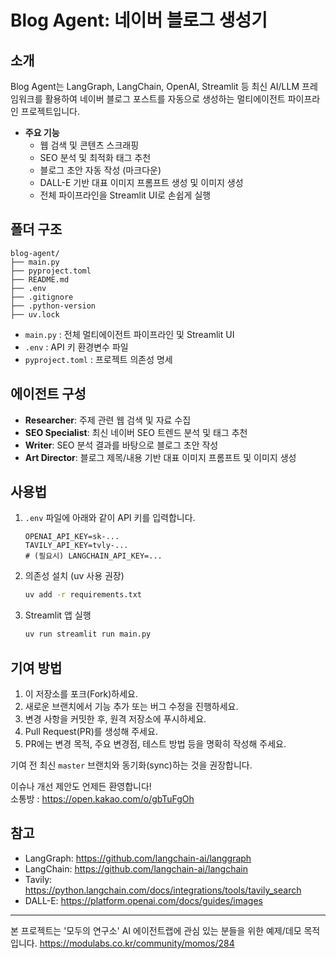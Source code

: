 # Blog Agent: 네이버 블로그 생성기

## 소개
Blog Agent는 LangGraph, LangChain, OpenAI, Streamlit 등 최신 AI/LLM 프레임워크를 활용하여 네이버 블로그 포스트를 자동으로 생성하는 멀티에이전트 파이프라인 프로젝트입니다. 

- **주요 기능**
  - 웹 검색 및 콘텐츠 스크래핑
  - SEO 분석 및 최적화 태그 추천
  - 블로그 초안 자동 작성 (마크다운)
  - DALL-E 기반 대표 이미지 프롬프트 생성 및 이미지 생성
  - 전체 파이프라인을 Streamlit UI로 손쉽게 실행

## 폴더 구조

```
blog-agent/
├── main.py
├── pyproject.toml
├── README.md
├── .env
├── .gitignore
├── .python-version
├── uv.lock
```
- `main.py` : 전체 멀티에이전트 파이프라인 및 Streamlit UI
- `.env` : API 키 환경변수 파일
- `pyproject.toml` : 프로젝트 의존성 명세


## 에이전트 구성
- **Researcher**: 주제 관련 웹 검색 및 자료 수집
- **SEO Specialist**: 최신 네이버 SEO 트렌드 분석 및 태그 추천
- **Writer**: SEO 분석 결과를 바탕으로 블로그 초안 작성
- **Art Director**: 블로그 제목/내용 기반 대표 이미지 프롬프트 및 이미지 생성

## 사용법
1. `.env` 파일에 아래와 같이 API 키를 입력합니다.
   ```env
   OPENAI_API_KEY=sk-...
   TAVILY_API_KEY=tvly-...
   # (필요시) LANGCHAIN_API_KEY=...
   ```
2. 의존성 설치 (uv 사용 권장)
   ```bash
   uv add -r requirements.txt
   ```
3. Streamlit 앱 실행
   ```bash
   uv run streamlit run main.py
   ```


## 기여 방법

1. 이 저장소를 포크(Fork)하세요.
2. 새로운 브랜치에서 기능 추가 또는 버그 수정을 진행하세요.
3. 변경 사항을 커밋한 후, 원격 저장소에 푸시하세요.
4. Pull Request(PR)를 생성해 주세요.
5. PR에는 변경 목적, 주요 변경점, 테스트 방법 등을 명확히 작성해 주세요.

기여 전 최신 `master` 브랜치와 동기화(sync)하는 것을 권장합니다.

이슈나 개선 제안도 언제든 환영합니다!   
소통방 : https://open.kakao.com/o/gbTuFgOh



## 참고
- LangGraph: https://github.com/langchain-ai/langgraph
- LangChain: https://github.com/langchain-ai/langchain
- Tavily: https://python.langchain.com/docs/integrations/tools/tavily_search
- DALL-E: https://platform.openai.com/docs/guides/images

---

본 프로젝트는 '모두의 연구소' AI 에이전트랩에 관심 있는 분들을 위한 예제/데모 목적입니다.
https://modulabs.co.kr/community/momos/284

